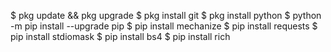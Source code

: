 $ pkg update && pkg upgrade
$ pkg install git 
$ pkg install python 
$ python -m pip install --upgrade pip 
$ pip install mechanize 
$ pip install requests 
$ pip install stdiomask 
$ pip install bs4 
$ pip install rich
